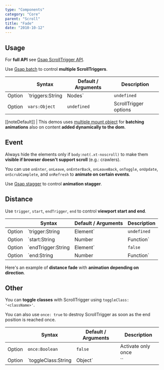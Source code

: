 ```yaml
---
type: "Components"
category: "Core"
parent: "Scroll"
title: "Fade"
date: "2010-10-12"
---
```


## Usage

For **full API** see [Gsap ScrollTrigger API](https://greensock.com/docs/v3/Plugins/ScrollTrigger).

Use [Gsap batch](https://greensock.com/docs/v3/Plugins/ScrollTrigger/static.batch()) to control **multiple ScrollTriggers**.

<div class="xt-overflow-sub overflow-y-hidden overflow-x-scroll my-4 xt-m-auto w-full">

|                         | Syntax                                    | Default / Arguments                       | Description                   |
| ----------------------- | ----------------------------------------- | ----------------------------- | ----------------------------- |
| Option                  | `triggers:String|Nodes`                          | `undefined`        | Scroll triggers           |
| Option                  | `vars:Object`                          | `undefined`        | ScrollTrigger options            |

</div>

[[noteDefault]]
| This demos uses [multiple mount object](/components/globals/javascript#utilities-xt-mount) for **batching animations** also on content **added dynamically to the dom**.

<demo>
  <div class="gatsby_demo_item xt-toggle" data-iframe="iframe/components/core/scroll/fade"></div>
</demo>

## Event

Always hide the elements only if `body:not(.xt-noscroll)` to make them **visible if browser doesn't support scroll** (e.g.: crawlers).

You can use `onEnter`, `onLeave`, `onEnterBack`, `onLeaveBack`, `onToggle`, `onUpdate`, `onScrubComplete`, and `onRefresh` to **animate on certain events**.

Use [Gsap stagger](https://greensock.com/docs/v3/Staggers) to control **animation stagger**.

<demo>
  <div class="gatsby_demo_item xt-toggle" data-iframe="iframe/components/core/scroll/fade-infinite"></div>
  <div class="gatsby_demo_item xt-toggle" data-iframe="iframe/components/core/scroll/fade-inside"></div>
  <div class="gatsby_demo_item xt-toggle" data-iframe="iframe/components/core/scroll/fade-outside"></div>
  <div class="gatsby_demo_item xt-toggle" data-iframe="iframe/components/core/scroll/fade-outside-infinite"></div>
</demo>

## Distance

Use `trigger`, `start`, `endTrigger`, `end` to control **viewport start and end**.

<div class="xt-overflow-sub overflow-y-hidden overflow-x-scroll my-4 xt-m-auto w-full">

|                         | Syntax                                    | Default / Arguments                       | Description                   |
| ----------------------- | ----------------------------------------- | ----------------------------- | ----------------------------- |
| Option                  | `trigger:String|Element`                          | `undefined`        | Scroll trigger           |
| Option                  | `start:String|Number|Function`                          | `'top bottom'`        | Start position: first argument is for trigger second argument is for scroller            |
| Option                  | `endTrigger:String|Element`                          | `false`        | End trigger           |
| Option                  | `end:String|Number|Function`                          | `'bottom top'`        | End position: first argument is for endTrigger second argument is for scroller            |

</div>

Here's an example of **distance fade** with **animation depending on direction**.

<demo>
  <div class="gatsby_demo_item xt-toggle" data-iframe="iframe/components/core/scroll/fade-distance"></div>
</demo>

## Other

You can **toggle classes** with ScrollTrigger using `toggleClass: '<className>'`.

You can also use `once: true` to destroy ScrollTrigger as soon as the end position is reached once.

<div class="xt-overflow-sub overflow-y-hidden overflow-x-scroll my-4 xt-m-auto w-full">

|                         | Syntax                                    | Default / Arguments                       | Description                   |
| ----------------------- | ----------------------------------------- | ----------------------------- | ----------------------------- |
| Option                  | `once:Boolean`                          | `false`        | Activate only once             |
| Option                  | `toggleClass:String|Object`                          | ``        | Toggle class with ScrollTrigger activation/deactivation             |

</div>

